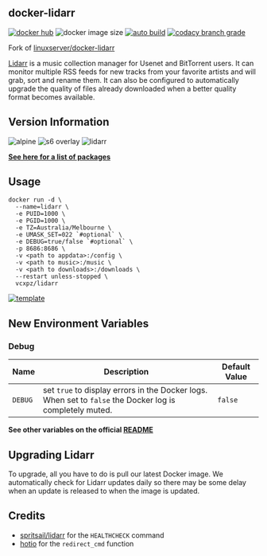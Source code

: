 ## docker-lidarr

[![docker hub](https://img.shields.io/badge/docker_hub-link-blue?style=for-the-badge&logo=docker)](https://hub.docker.com/r/vcxpz/lidarr) ![docker image size](https://img.shields.io/docker/image-size/vcxpz/lidarr?style=for-the-badge&logo=docker) [![auto build](https://img.shields.io/badge/docker_builds-automated-blue?style=for-the-badge&logo=docker?color=d1aa67)](https://github.com/hydazz/docker-lidarr/actions?query=workflow%3A"Auto+Builder+CI") [![codacy branch grade](https://img.shields.io/codacy/grade/2901b73e66614f818c1d3f19b3b9ff21/main?style=for-the-badge)](https://app.codacy.com/gh/hydazz/docker-lidarr)

Fork of [linuxserver/docker-lidarr](https://github.com/linuxserver/docker-lidarr/)

[Lidarr](https://github.com/lidarr/Lidarr) is a music collection manager for Usenet and BitTorrent users. It can monitor multiple RSS feeds for new tracks from your favorite artists and will grab, sort and rename them. It can also be configured to automatically upgrade the quality of files already downloaded when a better quality format becomes available.

## Version Information

![alpine](https://img.shields.io/badge/alpine-edge-0D597F?style=for-the-badge&logo=alpine-linux) ![s6 overlay](https://img.shields.io/badge/s6_overlay-2.1.0.2-blue?style=for-the-badge) ![lidarr](https://img.shields.io/badge/lidarr-0.8.0.1999-blue?style=for-the-badge)

**[See here for a list of packages](https://github.com/hydazz/docker-lidarr/blob/main/package_versions.txt)**

## Usage

    docker run -d \
      --name=lidarr \
      -e PUID=1000 \
      -e PGID=1000 \
      -e TZ=Australia/Melbourne \
      -e UMASK_SET=022 `#optional` \
      -e DEBUG=true/false `#optional` \
      -p 8686:8686 \
      -v <path to appdata>:/config \
      -v <path to music>:/music \
      -v <path to downloads>:/downloads \
      --restart unless-stopped \
      vcxpz/lidarr

[![template](https://img.shields.io/badge/unraid_template-ff8c2f?style=for-the-badge&logo=docker?color=d1aa67)](https://github.com/hydazz/docker-templates/blob/main/hydaz/readarr.xml)

## New Environment Variables

### Debug

| Name    | Description                                                                                              | Default Value |
| ------- | -------------------------------------------------------------------------------------------------------- | ------------- |
| `DEBUG` | set `true` to display errors in the Docker logs. When set to `false` the Docker log is completely muted. | `false`       |

**See other variables on the official [README](https://github.com/linuxserver/docker-lidarr/)**

## Upgrading Lidarr

To upgrade, all you have to do is pull our latest Docker image. We automatically check for Lidarr updates daily so there may be some delay when an update is released to when the image is updated.

## Credits

-   [spritsail/lidarr](https://github.com/spritsail/lidarr) for the `HEALTHCHECK` command
-   [hotio](https://github.com/hotio) for the `redirect_cmd` function

